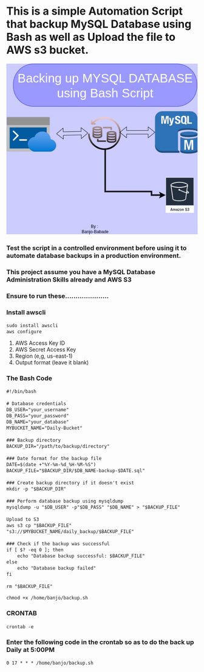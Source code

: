 # This is a simple Automation Script that backup MySQL Database using Bash as well as Upload the file to AWS s3 bucket.

![Alt text](illustration-pics.jpg)

### Test the script in a controlled environment before using it to automate database backups in a production environment.


### This project assume you have a MySQL Database Administration Skills already and AWS S3

### Ensure to run these.....................

### Install awscli
```
sudo install awscli
aws configure
```
1. AWS Access Key ID
2. AWS Secret Access Key
3. Region (e,g, us-east-1)
4. Output format (leave it blank)

### The Bash Code

```
#!/bin/bash

# Database credentials
DB_USER="your_username"
DB_PASS="your_password"
DB_NAME="your_database"
MYBUCKET_NAME="Daily-Bucket"

### Backup directory
BACKUP_DIR="/path/to/backup/directory"

### Date format for the backup file
DATE=$(date +"%Y-%m-%d_%H-%M-%S")
BACKUP_FILE="$BACKUP_DIR/$DB_NAME-backup-$DATE.sql"

### Create backup directory if it doesn't exist
mkdir -p "$BACKUP_DIR"

### Perform database backup using mysqldump
mysqldump -u "$DB_USER" -p"$DB_PASS" "$DB_NAME" > "$BACKUP_FILE"

Upload to S3
aws s3 cp "$BACKUP_FILE" "s3://$MYBUCKET_NAME/daily_backup/$BACKUP_FILE"

### Check if the backup was successful
if [ $? -eq 0 ]; then
    echo "Database backup successful: $BACKUP_FILE"
else
    echo "Database backup failed"
fi

rm "$BACKUP_FILE"

```

```
chmod +x /home/banjo/backup.sh
```

   
### CRONTAB
```
crontab -e
```
### Enter the following code in the crontab so as to do the back up Daily at 5:00PM
```
0 17 * * * /home/banjo/backup.sh
```



